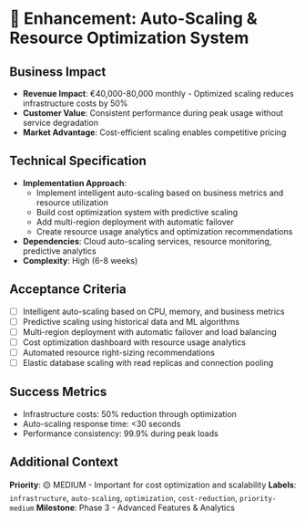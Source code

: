 # 🎯 Enhancement: Auto-Scaling & Resource Optimization System

## Business Impact
- **Revenue Impact**: €40,000-80,000 monthly - Optimized scaling reduces infrastructure costs by 50%
- **Customer Value**: Consistent performance during peak usage without service degradation
- **Market Advantage**: Cost-efficient scaling enables competitive pricing

## Technical Specification
- **Implementation Approach**: 
  - Implement intelligent auto-scaling based on business metrics and resource utilization
  - Build cost optimization system with predictive scaling
  - Add multi-region deployment with automatic failover
  - Create resource usage analytics and optimization recommendations
- **Dependencies**: Cloud auto-scaling services, resource monitoring, predictive analytics
- **Complexity**: High (6-8 weeks)

## Acceptance Criteria
- [ ] Intelligent auto-scaling based on CPU, memory, and business metrics
- [ ] Predictive scaling using historical data and ML algorithms
- [ ] Multi-region deployment with automatic failover and load balancing
- [ ] Cost optimization dashboard with resource usage analytics
- [ ] Automated resource right-sizing recommendations
- [ ] Elastic database scaling with read replicas and connection pooling

## Success Metrics
- Infrastructure costs: 50% reduction through optimization
- Auto-scaling response time: <30 seconds
- Performance consistency: 99.9% during peak loads

## Additional Context
**Priority**: 🟡 MEDIUM - Important for cost optimization and scalability
**Labels**: `infrastructure`, `auto-scaling`, `optimization`, `cost-reduction`, `priority-medium`
**Milestone**: Phase 3 - Advanced Features & Analytics
